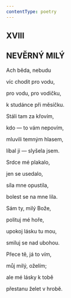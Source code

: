 ```yaml
---
contentType: poetry
---
```


<section>

## XVIII  

## NEVĚRNÝ MILÝ

Ach běda, nebudu  

víc chodit pro vodu,

pro vodu, pro vodičku,

k studánce při měsíčku.

</section>

<section>

Stáli tam za křovím,

kdo — to vám nepovím,

mluvili temným hlasem,

líbal ji — slyšela jsem.

</section>

<section>

Srdce mé plakalo,

jen se usedalo,

síla mne opustila,

bolest se na mne lila.

</section>

<section>

Sám ty, milý Bože,

polituj mé hoře,

upokoj lásku tu mou,

smiluj se nad ubohou.

</section>

<section>

Přece tě, já to vím,

můj milý, oželím;

ale mé lásky k tobě

přestanu želet v hrobě.

</section>
